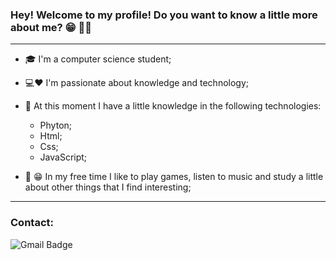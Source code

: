 ### Hey! Welcome to my profile! Do you want to know a little more about me? 😁 👨‍💻 
***

- 🎓 I'm a computer science student;
- 💻❤️ I'm passionate about knowledge and technology;

- 💪 At this moment I have a little knowledge in the following technologies:
  - Phyton;
  - Html;
  - Css;
  - JavaScript;
  
- 👦 😁  In my free time I like to play games, listen to music and study a little about other things that I find interesting;
***
### Contact:
![Gmail Badge](https://img.shields.io/badge/-joallyson.benicio@ccc.ufcg.edu.br-6633cc?style=flat-square&logo=Gmail&logoColor=white&link=mailto:joallyson.benicio@ccc.ufcg.edu.br)
